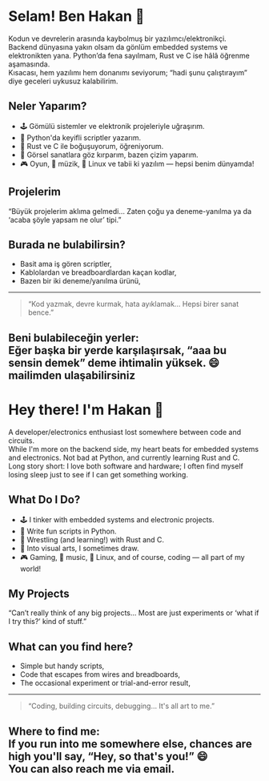 # Selam! Ben Hakan 👋

Kodun ve devrelerin arasında kaybolmuş bir yazılımcı/elektronikçi.  
Backend dünyasına yakın olsam da gönlüm embedded systems ve elektronikten yana. Python’da fena sayılmam, Rust ve C ise hâlâ öğrenme aşamasında.  
Kısacası, hem yazılımı hem donanımı seviyorum; “hadi şunu çalıştırayım” diye geceleri uykusuz kalabilirim.

## Neler Yaparım?

- 🕹️ Gömülü sistemler ve elektronik projeleriyle uğraşırım.
- 🐍 Python'da keyifli scriptler yazarım.
- 🦀 Rust ve C ile boğuşuyorum, öğreniyorum.
- 🎨 Görsel sanatlara göz kırparım, bazen çizim yaparım.
- 🎮 Oyun, 🎵 müzik, 🐧 Linux ve tabii ki yazılım — hepsi benim dünyamda!

## Projelerim

“Büyük projelerim aklıma gelmedi… Zaten çoğu ya deneme-yanılma ya da ‘acaba şöyle yapsam ne olur’ tipi.”

## Burada ne bulabilirsin?

- Basit ama iş gören scriptler,
- Kablolardan ve breadboardlardan kaçan kodlar,
- Bazen bir iki deneme/yanılma ürünü,

---

> “Kod yazmak, devre kurmak, hata ayıklamak… Hepsi birer sanat bence.”

Beni bulabileceğin yerler:  
Eğer başka bir yerde karşılaşırsak, “aaa bu sensin demek” deme ihtimalin yüksek. 😄
mailimden ulaşabilirsiniz
---
# Hey there! I'm Hakan 👋

A developer/electronics enthusiast lost somewhere between code and circuits.  
While I'm more on the backend side, my heart beats for embedded systems and electronics. Not bad at Python, and currently learning Rust and C.  
Long story short: I love both software and hardware; I often find myself losing sleep just to see if I can get something working.

## What Do I Do?

- 🕹️ I tinker with embedded systems and electronic projects.
- 🐍 Write fun scripts in Python.
- 🦀 Wrestling (and learning!) with Rust and C.
- 🎨 Into visual arts, I sometimes draw.
- 🎮 Gaming, 🎵 music, 🐧 Linux, and of course, coding — all part of my world!

## My Projects

“Can’t really think of any big projects… Most are just experiments or ‘what if I try this?’ kind of stuff.”

## What can you find here?

- Simple but handy scripts,
- Code that escapes from wires and breadboards,
- The occasional experiment or trial-and-error result,

---

> “Coding, building circuits, debugging... It's all art to me.”

Where to find me:  
If you run into me somewhere else, chances are high you'll say, “Hey, so that's you!” 😄  
You can also reach me via email.
---

